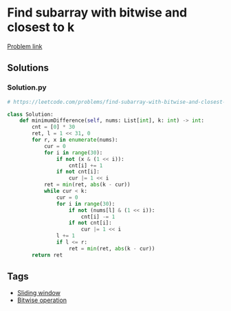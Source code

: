 # Find subarray with bitwise and closest to k

[Problem link](https://leetcode.com/problems/find-subarray-with-bitwise-and-closest-to-k/)

## Solutions


### Solution.py
```py
# https://leetcode.com/problems/find-subarray-with-bitwise-and-closest-to-k/

class Solution:
    def minimumDifference(self, nums: List[int], k: int) -> int:
        cnt = [0] * 30
        ret, l = 1 << 31, 0
        for r, x in enumerate(nums):
            cur = 0
            for i in range(30):
                if not (x & (1 << i)):
                    cnt[i] += 1
                if not cnt[i]:
                    cur |= 1 << i
            ret = min(ret, abs(k - cur))
            while cur < k:
                cur = 0
                for i in range(30):
                    if not (nums[l] & (1 << i)):
                        cnt[i] -= 1
                    if not cnt[i]:
                        cur |= 1 << i
                l += 1
                if l <= r:
                    ret = min(ret, abs(k - cur))
        return ret
```
## Tags

* [Sliding window](/README.md#Sliding_window)
* [Bitwise operation](/README.md#Bitwise_operation)
